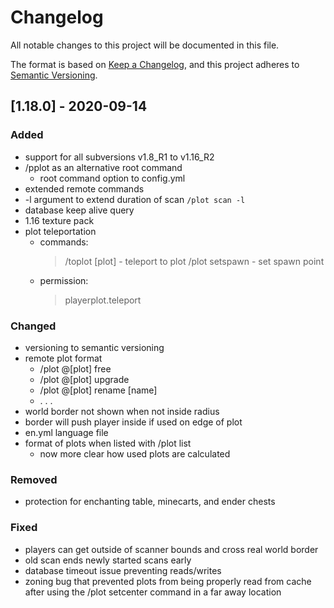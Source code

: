 # Changelog

All notable changes to this project will be documented in this file.

The format is based on [Keep a Changelog](https://keepachangelog.com/en/1.0.0/),
and this project adheres to [Semantic Versioning](https://semver.org/spec/v2.0.0.html).

## [1.18.0] - 2020-09-14

### Added

- support for all subversions v1.8_R1 to v1.16_R2
- /pplot as an alternative root command
  - root command option to config.yml
- extended remote commands
- -l argument to extend duration of scan `/plot scan -l`
- database keep alive query
- 1.16 texture pack 
- plot teleportation
  - commands:
    > /toplot [plot] -  teleport to plot
    > /plot setspawn - set spawn point
  - permission:
    > playerplot.teleport

### Changed

- versioning to semantic versioning
- remote plot format
  - /plot @[plot] free
  - /plot @[plot] upgrade
  - /plot @[plot] rename [name]
  - . . .
- world border not shown when not inside radius
- border will push player inside if used on edge of plot
- en.yml language file
- format of plots when listed with /plot list
  - now more clear how used plots are calculated


### Removed

- protection for enchanting table, minecarts, and ender chests

### Fixed

- players can get outside of scanner bounds and cross real world border
- old scan ends newly started scans early
- database timeout issue preventing reads/writes
- zoning bug that prevented plots from being properly read from cache after using the /plot setcenter command in a far away location

  
<!--

Added - for new features.
Changed - for changes in existing functionality.
Deprecated - for soon-to-be removed features.
Removed - for now removed features.
Fixed - for any bug fixes.
Security - in case of vulnerabilities. 

 -->
